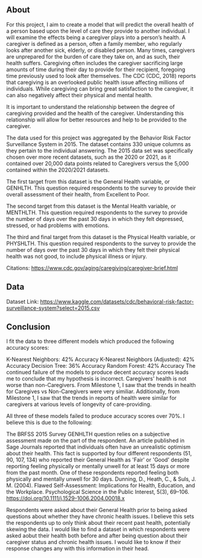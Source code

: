 ## About
For this project, I aim to create a model that will predict the overall health of a person based upon the level of care they provide to another individual. I will examine the effects being a caregiver plays into a person’s health. A caregiver is defined as a person, often a family member, who regularly looks after another sick, elderly, or disabled person. Many times, caregivers are unprepared for the burden of care they take on, and as such, their health suffers. Caregiving often includes the caregiver sacrificing large amounts of time during their day to provide for their recipient, foregoing time previously used to look after themselves. The CDC (CDC, 2018) reports that caregiving is an overlooked public health issue affecting millions of individuals. While caregiving can bring great satisfaction to the caregiver, it can also negatively affect their physical and mental health.

It is important to understand the relationship between the degree of caregiving provided and the health of the caregiver. Understanding this relationship will allow for better resources and help to be provided to the caregiver.

The data used for this project was aggregated by the Behavior Risk Factor Surveillance System in 2015. The dataset contains 330 unique columns as they pertain to the individual answering. The 2015 data set was specifically chosen over more recent datasets, such as the 2020 or 2021, as it contained over 20,000 data points related to Caregivers versus the 5,000 contained within the 2020/2021 datasets.

The first target from this dataset is the General Health variable, or GENHLTH. This question required respondents to the survey to provide their overall assessment of their health, from Excellent to Poor.

The second target from this dataset is the Mental Health variable, or MENTHLTH. This question required respondents to the survey to provide the number of days over the past 30 days in which they felt depressed, stressed, or had problems with emotions.

The third and final target from this dataset is the Physical Health variable, or PHYSHLTH. This question required respondents to the survey to provide the number of days over the past 30 days in which they felt their physical health was not good, to include physical illness or injury.

Citations: https://www.cdc.gov/aging/caregiving/caregiver-brief.html

## Data
Dataset Link: https://www.kaggle.com/datasets/cdc/behavioral-risk-factor-surveillance-system?select=2015.csv

## Conclusion
I fit the data to three different models which produced the following accuracy scores:

K-Nearest Neighbors: 42% Accuracy
K-Nearest Neighbors (Adjusted): 42% Accuracy
Decision Tree: 36% Accuracy
Random Forest: 42% Accuracy
The continued failure of the models to produce decent accuracy scores leads me to conclude that my hypothesis is incorrect. Caregivers' health is not worse than non-Caregivers. From Milestone 1, I saw that the trends in health for Caregives vs Non-Caregivers were very similiar. Additionally, from Milestone 1, I saw that the trends in reports of health were similar for caregivers at various levels of longevity of care-providing.

All three of these models failed to produce accuracy scores over 70%. I believe this is due to the following:

The BRFSS 2015 Survey GENHLTH question relies on a subjective assessment made on the part of the respondent. An article published in Sage Journals reported that individuals often have an unrealistic optimism about their health. This fact is supported by four different respondents (51, 90, 107, 134) who reported their General Health as 'Fair' or 'Good' despite reporting feeling physically or mentally unwell for at least 15 days or more from the past month. One of these respondents reported feeling both physically and mentally unwell for 30 days.
Dunning, D., Heath, C., & Suls, J. M. (2004). Flawed Self-Assessment: Implications for Health, Education, and the Workplace. Psychological Science in the Public Interest, 5(3), 69–106. https://doi.org/10.1111/j.1529-1006.2004.00018.x

Respondents were asked about their General Health prior to being asked questions about whether they have chronic health issues. I believe this sets the respondents up to only think about their recent past health, potentially skewing the data. I would like to find a dataset in which respondents were asked aobut their health both before and after being question about their caregiver status and chronic health issues. I would like to know if their response changes any with this information in their head.
